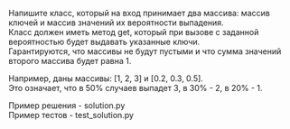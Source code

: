 Напишите класс, который на вход принимает два массива: массив ключей и массив значений их вероятности выпадения.<br>
Класс должен иметь метод get, который при вызове с заданной вероятностью будет выдавать указанные ключи.<br>
Гарантируются, что массивы не будут пустыми и что сумма значений второго массива будет равна 1.<br>

Например, даны массивы: [1, 2, 3] и [0.2, 0.3, 0.5].<br>
Это означает, что в 50% случаев выпадет 3, в 30% - 2, в 20% - 1.<br>

Пример решения - solution.py<br>
Пример тестов - test_solution.py
